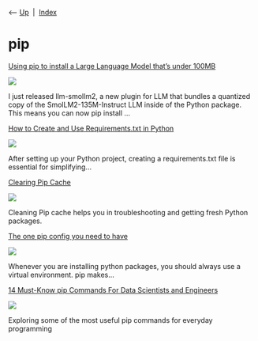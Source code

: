 <div class="nav">

⟵ [Up](index.html)  \|  [Index](index.html)

</div>

# pip

<div class="cards">

<div class="card">

<div class="card-title">

[Using pip to install a Large Language Model that’s under
100MB](https://simonwillison.net/2025/Feb/7/pip-install-llm-smollm2/)

</div>

<div class="card-image">

[![](https://static.simonwillison.net/static/2025/smol-card.jpg)](https://simonwillison.net/2025/Feb/7/pip-install-llm-smollm2/)

</div>

I just released llm-smollm2, a new plugin for LLM that bundles a
quantized copy of the SmolLM2-135M-Instruct LLM inside of the Python
package. This means you can now pip install …

</div>

<div class="card">

<div class="card-title">

[How to Create and Use Requirements.txt in
Python](https://dev.to/wesleybertipaglia/how-to-create-and-use-requirementstxt-in-python-19g7)

</div>

<div class="card-image">

[![](https://media.dev.to/dynamic/image/width=1000,height=500,fit=cover,gravity=auto,format=auto/https%3A%2F%2Fdev-to-uploads.s3.amazonaws.com%2Fuploads%2Farticles%2Fuo5fprppw6auodzgsruu.jpg)](https://dev.to/wesleybertipaglia/how-to-create-and-use-requirementstxt-in-python-19g7)

</div>

After setting up your Python project, creating a requirements.txt file
is essential for simplifying...

</div>

<div class="card">

<div class="card-title">

[Clearing Pip Cache](https://linuxhandbook.com/clear-pip-cache)

</div>

<div class="card-image">

[![](https://linuxhandbook.com/content/images/2023/06/clearing-pip-cache.png)](https://linuxhandbook.com/clear-pip-cache)

</div>

Cleaning Pip cache helps you in troubleshooting and getting fresh Python
packages.

</div>

<div class="card">

<div class="card-title">

[The one pip config you need to
have](https://dev.to/waylonwalker/pip-require-virtualenv-43db)

</div>

<div class="card-image">

[![](https://media.dev.to/dynamic/image/width=1000,height=500,fit=cover,gravity=auto,format=auto/https%3A%2F%2Fdev-to-uploads.s3.amazonaws.com%2Fuploads%2Farticles%2Fuj2svn88a65dcyosyjf2.png)](https://dev.to/waylonwalker/pip-require-virtualenv-43db)

</div>

Whenever you are installing python packages, you should always use a
virtual environment. pip makes...

</div>

<div class="card">

<div class="card-title">

[14 Must-Know pip Commands For Data Scientists and
Engineers](https://towardsdatascience.com/14-must-know-pip-commands-for-data-scientists-and-engineers-a59ebbe0a439?source=rss----7f60cf5620c9---4)

</div>

<div class="card-image">

[![](https://miro.medium.com/v2/resize:fit:1200/1*Q1zg9bvkmjpDcnSjLYjdkQ.jpeg)](https://towardsdatascience.com/14-must-know-pip-commands-for-data-scientists-and-engineers-a59ebbe0a439?source=rss----7f60cf5620c9---4)

</div>

Exploring some of the most useful pip commands for everyday programming

</div>

</div>
